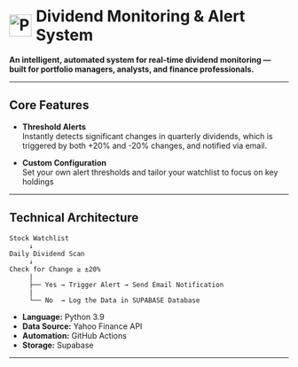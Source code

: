 # <div style="display: flex; align-items: center; justify-content: center;"><img align="left" alt="Python Logo" width="40px" src="https://cdn.jsdelivr.net/gh/devicons/devicon@latest/icons/python/python-original.svg" /><span style="margin-left: 5px;">Dividend Monitoring & Alert System</span></div>

**An intelligent, automated system for real-time dividend monitoring — built for portfolio managers, analysts, and finance professionals.**

---

## Core Features

- <strong>Threshold Alerts</strong>  
  Instantly detects significant changes in quarterly dividends, which is triggered by both +20% and -20% changes, and notified via email.

- <strong>Custom Configuration</strong>  
  Set your own alert thresholds and tailor your watchlist to focus on key holdings

---

## Technical Architecture

```
Stock Watchlist
     ↓
Daily Dividend Scan
     ↓
Check for Change ≥ ±20%
     |
     ├── Yes → Trigger Alert → Send Email Notification
     |
     └── No  → Log the Data in SUPABASE Database
```

- **Language:** Python 3.9  
- **Data Source:** Yahoo Finance API  
- **Automation:** GitHub Actions  
- **Storage:** Supabase  

---
